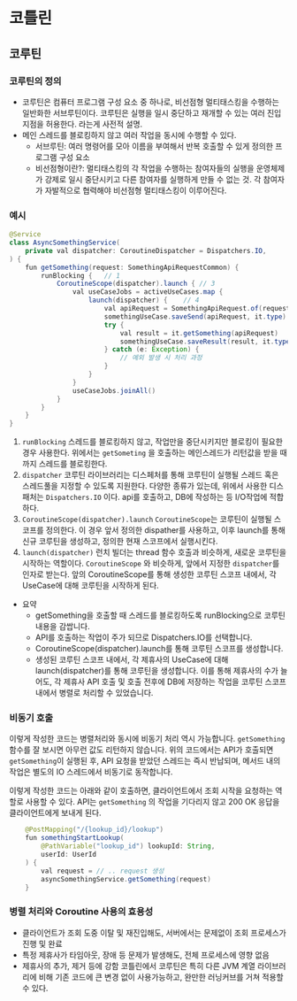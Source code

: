 # 코틀린
## 코루틴
### 코루틴의 정의
* 코루틴은 컴퓨터 프로그램 구성 요소 중 하나로, 비선점형 멀티태스킹을 수행하는 일반화한 서브루틴이다. 코루틴은 실행을 일시 중단하고 재개할 수 있는 여러 진입지점을 허용한다. 라는게 사전적 설명.
* 메인 스레드를 블로킹하지 않고 여러 작업을 동시에 수행할 수 있다.
  * 서브루틴: 여러 명령어를 모아 이름을 부여해서 반복 호출할 수 있게 정의한 프로그램 구성 요소
  * 비선점형이란?: 멀티태스킹의 각 작업을 수행하는 참여자들의 실행을 운영체제가 강제로 일시 중단시키고 다른 참여자를 실행하게 만들 수 없는 것. 각 참여자가 자발적으로 협력해야 비선점형 멀티태스킹이 이루어진다.
### 예시
```java
@Service
class AsyncSomethingService(
    private val dispatcher: CoroutineDispatcher = Dispatchers.IO,		// 2
) {
    fun getSomething(request: SomethingApiRequestCommon) {
        runBlocking {	// 1
            CoroutineScope(dispatcher).launch {	// 3
                val useCaseJobs = activeUseCases.map {
                    launch(dispatcher) {	// 4
                        val apiRequest = SomethingApiRequest.of(request, it.type)    // 공통 형태로부터 조회 요청 생성
                        somethingUseCase.saveSend(apiRequest, it.type)    // 조회 요청 저장
                        try {
                            val result = it.getSomething(apiRequest)    // 제휴사 API 호출
                            somethingUseCase.saveResult(result, it.type)    // 제휴사 응답 저장
                        } catch (e: Exception) {
                            // 예외 발생 시 처리 과정
                        }
                    }
                }
                useCaseJobs.joinAll()
            }
        }
    }
}
```
1. `runBlocking`
스레드를 블로킹하지 않고, 작업만을 중단시키지만 블로킹이 필요한 경우 사용한다. 위에서는 `getSometing` 을 호출하는 메인스레드가 리턴값을 받을 때까지 스레드를 블로킹한다.
2. `dispatcher`
코루틴 라이브러리는 디스페처를 통해 코루틴이 실행될 스레드 혹은 스레드풀을 지정할 수 있도록 지원한다. 다양한 종류가 있는데, 위에서 사용한 디스패처는 `Dispatchers.IO` 이다. api를 호출하고, DB에 작성하는 등 I/O작업에 적합하다.
3. `CoroutineScope(dispatcher).launch`
`CoroutineScope`는 코루틴이 실행될 스코프를 정의한다. 이 경우 앞서 정의한 dispather를 사용하고, 이후 launch를 통해 신규 코루틴을 생성하고, 정의한 현재 스코프에서 실행시킨다.
4. `launch(dispatcher)`
런치 빌더는 thread 함수 호출과 비슷하게, 새로운 코루틴을 시작하는 역할이다. `CoroutineScope` 와 비슷하게, 앞에서 지정한 `dispatcher`를 인자로 받는다. 앞의 CoroutineScope를 통해 생성한 코루틴 스코프 내에서, 각 UseCase에 대해 코루틴을 시작하게 된다.

* 요약
  * getSomething을 호출할 때 스레드를 블로킹하도록 runBlocking으로 코루틴 내용을 감쌉니다.
  * API를 호출하는 작업이 주가 되므로 Dispatchers.IO를 선택합니다.
  * CoroutineScope(dispatcher).launch를 통해 코루틴 스코프를 생성합니다.
  * 생성된 코루틴 스코프 내에서, 각 제휴사의 UseCase에 대해 launch(dispatcher)를 통해 코루틴을 생성합니다.
  이를 통해 제휴사의 수가 늘어도, 각 제휴사 API 호출 및 호출 전후에 DB에 저장하는 작업을 코루틴 스코프 내에서 병렬로 처리할 수 있었습니다.
### 비동기 호출
이렇게 작성한 코드는 병렬처리와 동시에 비동기 처리 역시 가능합니다. `getSomething` 함수를 잘 보시면 아무런 값도 리턴하지 않습니다. 위의 코드에서는 API가 호출되면 `getSomething`이 실행된 후, API 요청을 받았던 스레드는 즉시 반납되며, 메서드 내의 작업은 별도의 IO 스레드에서 비동기로 동작합니다.

이렇게 작성한 코드는 아래와 같이 호출하면, 클라이언트에서 조회 시작을 요청하는 역할로 사용할 수 있다. API는 `getSomething` 의 작업을 기다리지 않고 200 OK 응답을 클라이언트에게 보내게 된다.
``` Java
    @PostMapping("/{lookup_id}/lookup")
    fun somethingStartLookup(
        @PathVariable("lookup_id") lookupId: String,
        userId: UserId
    ) {
        val request = // .. request 생성
        asyncSomethingService.getSomething(request)
    }
```
### 병렬 처리와 Coroutine 사용의 효용성
* 클라이언트가 조회 도중 이탈 및 재진입해도, 서버에서는 문제없이 조회 프로세스가 진행 및 완료
* 특정 제휴사가 타임아웃, 장애 등 문제가 발생해도, 전체 프로세스에 영향 없음
* 제휴사의 추가, 제거 등에 강함
코틀린에서 코루틴은 특히 다른 JVM 계열 라이브러리에 비해 기존 코드에 큰 변경 없이 사용가능하고, 완만한 러닝커브를 거쳐 적용할 수 있다.
